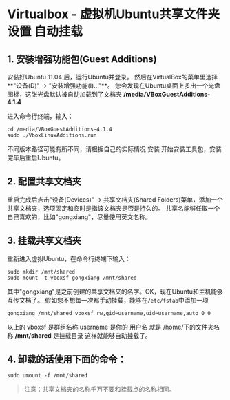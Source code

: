 # Virtualbox - 虚拟机Ubuntu共享文件夹设置 自动挂载 #



## 1. 安装增强功能包(Guest Additions) ##
安装好Ubuntu 11.04 后，运行Ubuntu并登录。
然后在VirtualBox的菜单里选择**"设备(D)" -> "安装增强功能(I)..."**。
您会发现在Ubuntu桌面上多出一个光盘图标，这张光盘默认被自动加载到了文档夹
**/media/VBoxGuestAdditions-4.1.4**

进入命令行终端，输入：

    cd /media/VBoxGuestAdditions-4.1.4
    sudo ./VboxLinuxAdditions.run
不同版本路径可能有所不同，请根据自己的实际情况 安装
开始安装工具包，安装完毕后重启Ubuntu。

## 2. 配置共享文档夹 ##
重启完成后点击"设备(Devices)" -> 共享文档夹(Shared Folders)菜单，添加一个共享文档夹，选项固定和临时是指该文档夹是否是持久的。
共享名能够任取一个自己喜欢的，比如"gongxiang"，尽量使用英文名称。

## 3. 挂载共享文档夹 ##
重新进入虚拟Ubuntu，在命令行终端下输入：

    sudo mkdir /mnt/shared
    sudo mount -t vboxsf gongxiang /mnt/shared
其中"gongxiang"是之前创建的共享文档夹的名字。OK，现在Ubuntu和主机能够互传文档了。
假如您不想每一次都手动挂载，能够在`/etc/fstab`中添加一项

    gongxiang /mnt/shared vboxsf rw,gid=username,uid=username,auto 0 0

以上的 vboxsf 是群组名称 username 是你的 用户名 就是 /home/下的文件夹名称
**/mnt/shared** 是挂载目录
这样就能够自动挂载了。

## 4. 卸载的话使用下面的命令： ##
    sudo umount -f /mnt/shared
> 注意：共享文档夹的名称千万不要和挂载点的名称相同。
